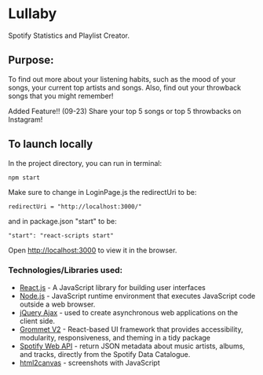 # Lullaby 
Spotify Statistics and Playlist Creator.

## Purpose: 
To find out more about your listening habits, such as the mood of your songs, your current top artists
and songs. Also, find out your throwback songs that you might remember!

Added Feature!! (09-23) 
Share your top 5 songs or top 5 throwbacks on Instagram!

## To launch locally

In the project directory, you can run in terminal:

 `npm start`

Make sure to change in LoginPage.js the redirectUri to be: 

` redirectUri = "http://localhost:3000/" `

and in package.json "start" to be: 

` "start": "react-scripts start" `

Open [http://localhost:3000](http://localhost:3000) to view it in the browser.

### Technologies/Libraries used: 
* [React.js](https://reactjs.org/) - A JavaScript library for building user interfaces
* [Node.js](https://nodejs.org/en/) - JavaScript runtime environment that executes JavaScript code outside a web browser.
* [jQuery Ajax](https://api.jquery.com/category/ajax/) - used to create asynchronous web applications on the client side.
* [Grommet V2](https://v2.grommet.io/) - React-based UI framework that provides accessibility,      modularity, responsiveness, and theming in a tidy package
* [Spotify Web API](https://developer.spotify.com/documentation/web-api/) - return JSON metadata about music artists, albums, and tracks, directly from the Spotify Data Catalogue.
* [html2canvas](https://https://html2canvas.hertzen.com/) - screenshots with JavaScript
